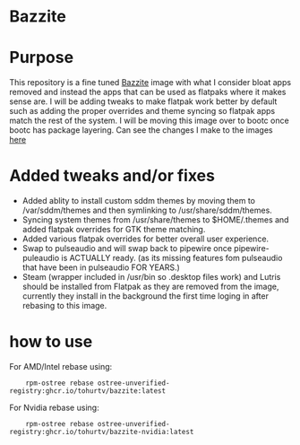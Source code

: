 # Bazzite

# Purpose

This repository is a fine tuned [Bazzite](https://bazzite.gg/) image with what I consider bloat apps removed and instead the apps that can be used as flatpaks where it makes sense are. I will be adding tweaks to make flatpak work better by default such as adding the proper overrides and theme syncing so flatpak apps match the rest of the system. I will be moving this image over to bootc once bootc has package layering. Can see the changes I make to the images [here](https://github.com/tohurtv/bazzite/blob/main/build.sh)

# Added tweaks and/or fixes
- Added ablity to install custom sddm themes by moving them to /var/sddm/themes and then symlinking to /usr/share/sddm/themes.
- Syncing system themes from /usr/share/themes to $HOME/.themes and added flatpak overrides for GTK theme matching.
- Added various flatpak overrides for better overall user experience.
- Swap to pulseaudio and will swap back to pipewire once pipewire-puleaudio is ACTUALLY ready. (as its missing features fom pulseaudio that have been in pulseaudio FOR YEARS.)
- Steam (wrapper included in /usr/bin so .desktop files work) and Lutris should be installed from Flatpak as they are removed from the image, currently they install in the background the first time loging in after rebasing to this image.

# how to use

For AMD/Intel rebase using:

```
    rpm-ostree rebase ostree-unverified-registry:ghcr.io/tohurtv/bazzite:latest
```
For Nvidia rebase using:

```
    rpm-ostree rebase ostree-unverified-registry:ghcr.io/tohurtv/bazzite-nvidia:latest
```
